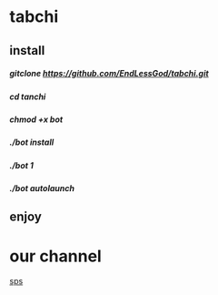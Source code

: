 # tabchi

## install 

##### gitclone https://github.com/EndLessGod/tabchi.git
##### cd tanchi
##### chmod +x bot
##### ./bot install
##### ./bot 1
##### ./bot autolaunch

## enjoy

# our channel 
[sps](https://t.me/joinchat/AAAAAE4lQOVgXks9iHubNw)
